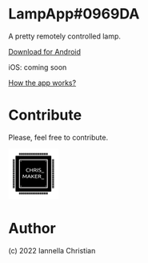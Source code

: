 # LampApp#0969DA
A pretty remotely controlled lamp.



[Download for Android](https://play.google.com/store/apps/details?id=com.lampapp.lampapp&hl=it&gl=IT)

iOS: coming soon




[How the app works?](https://github.com/ChristianIannella/LampApp/blob/main/LampApp_1.2/README.md)

# Contribute
Please, feel free to contribute.


![Alt text](LampApp_1.2/images/Logo_100x100.png?raw=true "Title") 


# Author
(c) 2022 Iannella Christian
